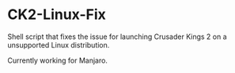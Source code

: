 # CK2-Linux-Fix
Shell script that fixes the issue for launching Crusader Kings 2 on a unsupported Linux distribution.

Currently working for Manjaro.
